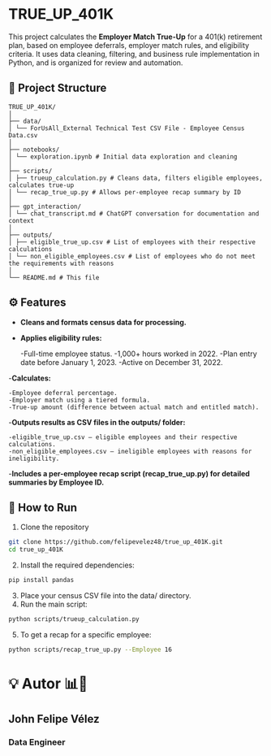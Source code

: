 # TRUE_UP_401K

This project calculates the **Employer Match True-Up** for a 401(k) retirement plan, based on employee deferrals, employer match rules, and eligibility criteria. It uses data cleaning, filtering, and business rule implementation in Python, and is organized for review and automation.

## 📁 Project Structure


```plaintext
TRUE_UP_401K/
│
├── data/
│ └── ForUsAll_External Technical Test CSV File - Employee Census Data.csv
│
├── notebooks/
│ └── exploration.ipynb # Initial data exploration and cleaning
│
├── scripts/
│ ├── trueup_calculation.py # Cleans data, filters eligible employees, calculates true-up
│ └── recap_true_up.py # Allows per-employee recap summary by ID
│
├── gpt_interaction/
│ └── chat_transcript.md # ChatGPT conversation for documentation and context
│
├── outputs/
│ ├── eligible_true_up.csv # List of employees with their respective calculations
│ └── non_eligible_employees.csv # List of employees who do not meet the requirements with reasons
│
└── README.md # This file

```

## ⚙️ Features

- **Cleans and formats census data for processing.**

- **Applies eligibility rules:**

    -Full-time employee status.
    -1,000+ hours worked in 2022.
    -Plan entry date before January 1, 2023.
    -Active on December 31, 2022.

-**Calculates:**

    -Employee deferral percentage.
    -Employer match using a tiered formula.
    -True-up amount (difference between actual match and entitled match).

-**Outputs results as CSV files in the outputs/ folder:**

    -eligible_true_up.csv — eligible employees and their respective calculations.
    -non_eligible_employees.csv — ineligible employees with reasons for ineligibility.

-**Includes a per-employee recap script (recap_true_up.py) for detailed summaries by Employee ID.**

## 🚀 How to Run

1. Clone the repository
```bash
git clone https://github.com/felipevelez48/true_up_401K.git
cd true_up_401K
```
2. Install the required dependencies:
```bash
pip install pandas
```
3. Place your census CSV file into the data/ directory.
4. Run the main script:
```bash
python scripts/trueup_calculation.py
```
5. To get a recap for a specific employee:
```bash
python scripts/recap_true_up.py --Employee 16
```

# 💡 Autor 📊🤖
## John Felipe Vélez
### Data Engineer